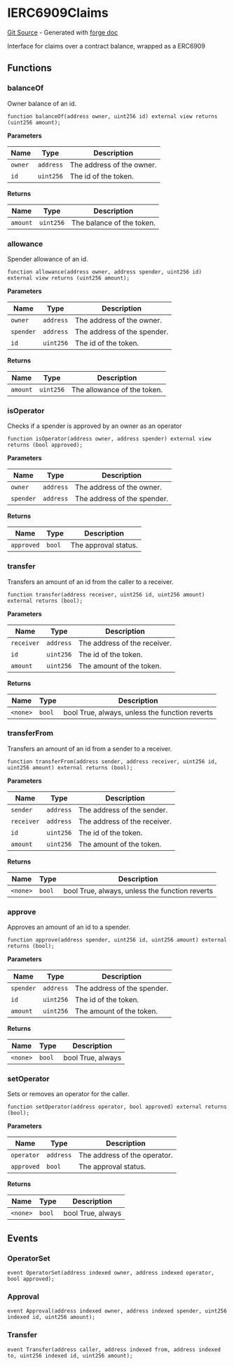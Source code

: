 # IERC6909Claims
[Git Source](https://github.com/uniswap/v4-core/blob/b619b6718e31aa5b4fa0286520c455ceb950276d/src/interfaces/external/IERC6909Claims.sol) - Generated with [forge doc](https://book.getfoundry.sh/reference/forge/forge-doc)

Interface for claims over a contract balance, wrapped as a ERC6909


## Functions
### balanceOf

Owner balance of an id.


```solidity
function balanceOf(address owner, uint256 id) external view returns (uint256 amount);
```
**Parameters**

|Name|Type|Description|
|----|----|-----------|
|`owner`|`address`|The address of the owner.|
|`id`|`uint256`|The id of the token.|

**Returns**

|Name|Type|Description|
|----|----|-----------|
|`amount`|`uint256`|The balance of the token.|


### allowance

Spender allowance of an id.


```solidity
function allowance(address owner, address spender, uint256 id) external view returns (uint256 amount);
```
**Parameters**

|Name|Type|Description|
|----|----|-----------|
|`owner`|`address`|The address of the owner.|
|`spender`|`address`|The address of the spender.|
|`id`|`uint256`|The id of the token.|

**Returns**

|Name|Type|Description|
|----|----|-----------|
|`amount`|`uint256`|The allowance of the token.|


### isOperator

Checks if a spender is approved by an owner as an operator


```solidity
function isOperator(address owner, address spender) external view returns (bool approved);
```
**Parameters**

|Name|Type|Description|
|----|----|-----------|
|`owner`|`address`|The address of the owner.|
|`spender`|`address`|The address of the spender.|

**Returns**

|Name|Type|Description|
|----|----|-----------|
|`approved`|`bool`|The approval status.|


### transfer

Transfers an amount of an id from the caller to a receiver.


```solidity
function transfer(address receiver, uint256 id, uint256 amount) external returns (bool);
```
**Parameters**

|Name|Type|Description|
|----|----|-----------|
|`receiver`|`address`|The address of the receiver.|
|`id`|`uint256`|The id of the token.|
|`amount`|`uint256`|The amount of the token.|

**Returns**

|Name|Type|Description|
|----|----|-----------|
|`<none>`|`bool`|bool True, always, unless the function reverts|


### transferFrom

Transfers an amount of an id from a sender to a receiver.


```solidity
function transferFrom(address sender, address receiver, uint256 id, uint256 amount) external returns (bool);
```
**Parameters**

|Name|Type|Description|
|----|----|-----------|
|`sender`|`address`|The address of the sender.|
|`receiver`|`address`|The address of the receiver.|
|`id`|`uint256`|The id of the token.|
|`amount`|`uint256`|The amount of the token.|

**Returns**

|Name|Type|Description|
|----|----|-----------|
|`<none>`|`bool`|bool True, always, unless the function reverts|


### approve

Approves an amount of an id to a spender.


```solidity
function approve(address spender, uint256 id, uint256 amount) external returns (bool);
```
**Parameters**

|Name|Type|Description|
|----|----|-----------|
|`spender`|`address`|The address of the spender.|
|`id`|`uint256`|The id of the token.|
|`amount`|`uint256`|The amount of the token.|

**Returns**

|Name|Type|Description|
|----|----|-----------|
|`<none>`|`bool`|bool True, always|


### setOperator

Sets or removes an operator for the caller.


```solidity
function setOperator(address operator, bool approved) external returns (bool);
```
**Parameters**

|Name|Type|Description|
|----|----|-----------|
|`operator`|`address`|The address of the operator.|
|`approved`|`bool`|The approval status.|

**Returns**

|Name|Type|Description|
|----|----|-----------|
|`<none>`|`bool`|bool True, always|


## Events
### OperatorSet

```solidity
event OperatorSet(address indexed owner, address indexed operator, bool approved);
```

### Approval

```solidity
event Approval(address indexed owner, address indexed spender, uint256 indexed id, uint256 amount);
```

### Transfer

```solidity
event Transfer(address caller, address indexed from, address indexed to, uint256 indexed id, uint256 amount);
```

